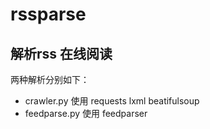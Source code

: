 rssparse
==========

解析rss 在线阅读
--
两种解析分别如下：
- crawler.py 使用 requests lxml beatifulsoup
- feedparse.py 使用 feedparser

